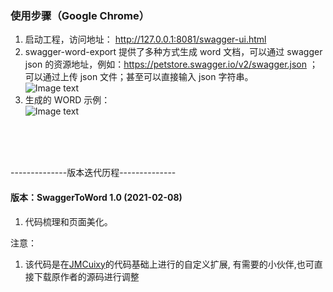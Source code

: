 ### 使用步骤（Google Chrome）
1. 启动工程，访问地址： http://127.0.0.1:8081/swagger-ui.html
2. swagger-word-export 提供了多种方式生成 word 文档，可以通过 swagger json 的资源地址，例如：https://petstore.swagger.io/v2/swagger.json ；可以通过上传 json 文件；甚至可以直接输入 json 字符串。  
![Image text](https://github.com/qiany-sui/swagger-word-export/blob/master/src/main/resources/static/swagger-ui-1.jpg)
3. 生成的 WORD 示例：  
![Image text](https://github.com/qiany-sui/swagger-word-export/blob/master/src/main/resources/static/word-demo-1.jpg)

<br>
<br>
<br>
<p>--------------版本迭代历程--------------</p>


#### 版本：SwaggerToWord 1.0 (2021-02-08)
1. 代码梳理和页面美化。


注意：
1. 该代码是在[JMCuixy](https://github.com/JMCuixy/swagger2word)的代码基础上进行的自定义扩展,
有需要的小伙伴,也可直接下载原作者的源码进行调整
